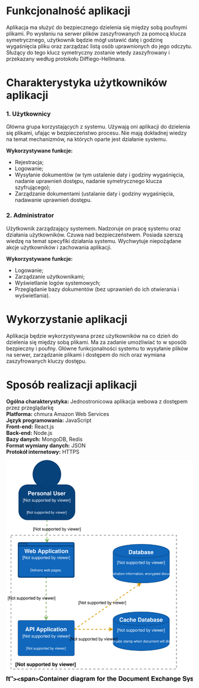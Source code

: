 # Funkcjonalność aplikacji

Aplikacja ma służyć do bezpiecznego dzielenia się między sobą poufnymi plikami. Po wysłaniu na serwer plików zaszyfrowanych za pomocą klucza symetrycznego, użytkownik będzie mógł ustawić datę i godzinę wygaśnięcia pliku oraz zarządzać listą osób uprawnionych do jego odczytu. Służący do tego klucz symetryczny zostanie wtedy zaszyfrowany i przekazany według protokołu Diffiego-Hellmana.

# Charakterystyka użytkowników aplikacji

### 1. Użytkownicy
Główna grupa korzystających z systemu. Używają oni aplikacji do dzielenia się plikami, ufając w bezpieczeństwo procesu. Nie mają dokładnej wiedzy na temat mechanizmów, na których oparte jest działanie systemu.

<b>Wykorzystywane funkcje:</b>
- Rejestracja;
- Logowanie;
- Wysyłanie dokumentów (w tym ustalenie daty i godziny wygaśnięcia, nadanie uprawnień dostępu, nadanie symetrycznego klucza szyfrującego);
- Zarządzanie dokumentami (ustalanie daty i godziny wygaśnięcia, nadawanie uprawnień dostępu.

### 2. Administrator
Użytkownik zarządzający systemem. Nadzoruje on pracę systemu oraz działania użytkowników. Czuwa nad bezpieczeństwem. Posiada  szerszą wiedzę na temat specyfiki działania systemu. Wychwytuje niepożądane akcje użytkowników i zachowania aplikacji.

<b>Wykorzystywane funkcje:</b>
- Logowanie;
- Zarządzanie użytkownikami;
- Wyświetlanie logów systemowych;
- Przeglądanie bazy dokumentów (bez uprawnień do ich otwierania i wyświetlania).


# Wykorzystanie aplikacji

Aplikacja będzie wykorzystywana przez użytkowników na co dzień do dzielenia się między sobą plikami. Ma za zadanie umożliwiać to w sposób bezpieczny i poufny. Główne funkcjonalności systemu to wysyłanie plików na serwer, zarządzanie plikami i dostępem do nich oraz wymiana zaszyfrowanych kluczy dostępu.

# Sposób realizacji aplikacji

<b>Ogólna charakterystyka:</b> Jednostronicowa aplikacja webowa z dostępem przez przeglądarkę</br>
<b>Platforma:</b> chmura Amazon Web Services</br>
<b>Język programowania:</b> JavaScript</br>
<b>Front-end:</b> React.js</br>
<b>Back-end:</b> Node.js</br>
<b>Bazy danych:</b> MongoDB, Redis</br>
<b>Format wymiany danych:</b> JSON</br>
<b>Protokół internetowy:</b> HTTPS</br>

<p align="center">
	<img src="../Architecture/Level2-Containers.svg">
</p>
